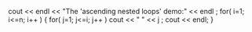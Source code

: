 cout << endl << "The 'ascending nested loops' demo:" << endl ;
for( i=1; i<=n; i++ )
{
for( j=1; j<=i; j++ )
cout << "  " << j ;
cout << endl;
}

